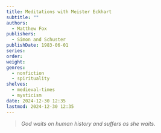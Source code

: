 ```yaml
---
title: Meditations with Meister Eckhart
subtitle: ""
authors:
  - Matthew Fox
publishers:
  - Simon and Schuster
publishDate: 1983-06-01
series: 
order: 
weight: 
genres:
  - nonfiction
  - spirituality
shelves:
  - medieval-times
  - mysticism
date: 2024-12-30 12:35
lastmod: 2024-12-30 12:35
---
```

> _God waits on human history
> and suffers as she waits._